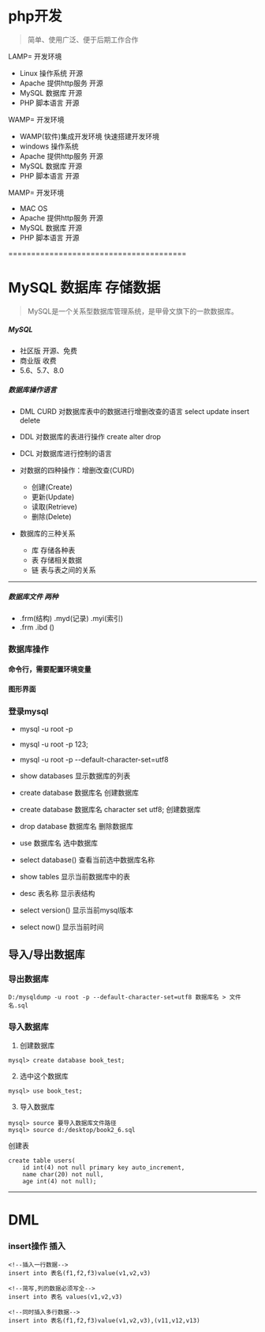 # php开发 
> 简单、使用广泛、便于后期工作合作

LAMP= 开发环境
* Linux 操作系统 开源
* Apache 提供http服务 开源
* MySQL 数据库 开源
* PHP 脚本语言 开源

WAMP= 开发环境  
* WAMP(软件)集成开发环境 快速搭建开发环境
* windows 操作系统
* Apache 提供http服务 开源
* MySQL 数据库 开源
* PHP 脚本语言 开源


MAMP= 开发环境
* MAC OS
* Apache 提供http服务 开源
* MySQL 数据库 开源
* PHP 脚本语言 开源


=======================================

# MySQL 数据库 存储数据

> MySQL是一个关系型数据库管理系统，是甲骨文旗下的一款数据库。

##### MySQL


* 社区版 开源、免费
* 商业版 收费
* 5.6、5.7、8.0


##### 数据库操作语言
* DML CURD 对数据库表中的数据进行增删改查的语言 select update insert delete
* DDL 对数据库的表进行操作 create alter drop
* DCL 对数据库进行控制的语言


* 对数据的四种操作：增删改查(CURD)
    * 创建(Create)
    * 更新(Update)
    * 读取(Retrieve)
    * 删除(Delete)


* 数据库的三种关系
    * 库 存储各种表
    * 表 存储相关数据
    * 链 表与表之间的关系


--------------------------------------------

##### 数据库文件 两种
* .frm(结构) .myd(记录) .myi(索引) 
* .frm .ibd ()

### 数据库操作

#### 命令行，需要配置环境变量
#### 图形界面

### 登录mysql

* mysql -u root -p
* mysql -u root -p 123;
* mysql -u root -p --default-character-set=utf8

* show databases 显示数据库的列表
* create database 数据库名 创建数据库
* create database 数据库名 character set utf8; 创建数据库
* drop database 数据库名 删除数据库


* use 数据库名 选中数据库
* select database() 查看当前选中数据库名称


* show tables 显示当前数据库中的表
* desc 表名称 显示表结构


* select version() 显示当前mysql版本
* select now() 显示当前时间


## 导入/导出数据库
### 导出数据库
```
D:/mysqldump -u root -p --default-character-set=utf8 数据库名 > 文件名.sql
```

### 导入数据库
1. 创建数据库
```
mysql> create database book_test;
```
2. 选中这个数据库
```
mysql> use book_test;
```
3. 导入数据库
```
mysql> source 要导入数据库文件路径
mysql> source d:/desktop/book2_6.sql
```

创建表

```
create table users(
    id int(4) not null primary key auto_increment,
    name char(20) not null,
    age int(4) not null);
```


--------------------------------------
# DML
### insert操作 插入

```
<!--插入一行数据-->
insert into 表名(f1,f2,f3)value(v1,v2,v3)

<!--简写,列的数据必须写全-->
insert into 表名 values(v1,v2,v3)

<!--同时插入多行数据-->
insert into 表名(f1,f2,f3)value(v1,v2,v3),(v11,v12,v13)
```